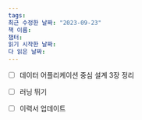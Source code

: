 ```yaml
---
tags: 
최근 수정한 날짜: "2023-09-23"
책 이름: 
챕터: 
읽기 시작한 날짜: 
다 읽은 날짜:
---
```


- [ ] 데이터 어플리케이션 중심 설계 3장 정리
- [ ] 러닝 뛰기
- [ ] 이력서 업데이트

